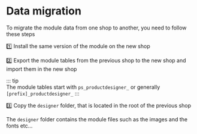 # Data migration

To migrate the module data from one shop to another, you need to follow these steps

:one: Install the same version of the module on the new shop

:two: Export the module tables from the previous shop to the new shop and import them in the new shop

::: tip  
The module tables start with `ps_productdesigner_` or generally `[prefix]_productdesigner_`
:::

:three: Copy the `designer` folder, that is located in the root of the previous shop  

The `designer` folder contains the module files such as the images and the fonts etc...
